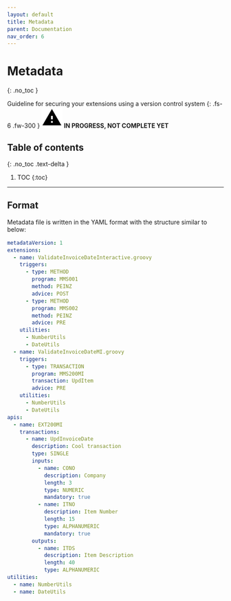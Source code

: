 ```yaml
---
layout: default
title: Metadata
parent: Documentation
nav_order: 6
---
```


# Metadata
{: .no_toc }


Guideline for securing your extensions using a version control system
{: .fs-6 .fw-300 }
![](/assets/images/warning-24px.svg) **️IN PROGRESS, NOT COMPLETE YET**

## Table of contents
{: .no_toc .text-delta }

1. TOC
{:toc}

---

## Format
Metadata file is written in the YAML format with the structure similar to below:

```yaml
metadataVersion: 1
extensions:
  - name: ValidateInvoiceDateInteractive.groovy
    triggers:
      - type: METHOD
        program: MMS001
        method: PEINZ
        advice: POST
      - type: METHOD
        program: MMS002
        method: PEINZ
        advice: PRE
    utilities:
      - NumberUtils
      - DateUtils
  - name: ValidateInvoiceDateMI.groovy
    triggers:
      - type: TRANSACTION
        program: MMS200MI
        transaction: UpdItem
        advice: PRE
    utilities:
      - NumberUtils
      - DateUtils
apis:
  - name: EXT200MI
    transactions:
      - name: UpdInvoiceDate
        description: Cool transaction
        type: SINGLE
        inputs:
          - name: CONO
            description: Company
            length: 3
            type: NUMERIC
            mandatory: true
          - name: ITNO
            description: Item Number
            length: 15
            type: ALPHANUMERIC
            mandatory: true
        outputs:
          - name: ITDS
            description: Item Description
            length: 40
            type: ALPHANUMERIC
utilities:
  - name: NumberUtils
  - name: DateUtils
```
